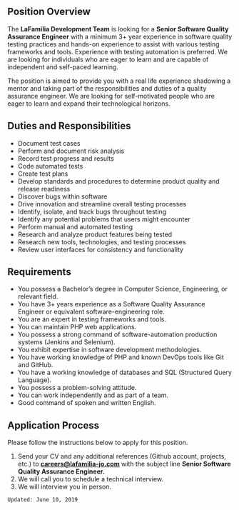## Position Overview

The **LaFamilia Development Team** is looking for a **Senior Software Quality Assurance Engineer** with a minimum 3+ year experience in software quality testing practices and hands-on experience to assist with various testing frameworks and tools. Experience with testing automation is preferred. We are looking for individuals who are eager to learn and are capable of independent and self-paced learning.

The position is aimed to provide you with a real life experience shadowing a mentor and taking part of the responsibilities and duties of a quality assurance engineer. We are looking for self-motivated people who are eager to learn and expand their technological horizons.

## Duties and Responsibilities

* Document test cases
* Perform and document risk analysis
* Record test progress and results
* Code automated tests
* Create test plans
* Develop standards and procedures to determine product quality and release readiness
* Discover bugs within software
* Drive innovation and streamline overall testing processes
* Identify, isolate, and track bugs throughout testing
* Identify any potential problems that users might encounter
* Perform manual and automated testing
* Research and analyze product features being tested
* Research new tools, technologies, and testing processes
* Review user interfaces for consistency and functionality

## Requirements

* You possess a Bachelor’s degree in Computer Science, Engineering, or relevant field.
* You have 3+ years experience as a Software Quality Assurance Engineer or equivalent software-engineering role.
* You are an expert in testing frameworks and tools.
* You can maintain PHP web applications.
* You possess a strong command of software-automation production systems (Jenkins and Selenium).
* You exhibit expertise in software development methodologies.
* You have working knowledge of PHP and known DevOps tools like Git and GitHub.
* You have a working knowledge of databases and SQL (Structured Query Language).
* You possess a problem-solving attitude.
* You can work independently and as part of a team.
* Good command of spoken and written English.

## Application Process

Please follow the instructions below to apply for this position.

1. Send your CV and any additional references (Github account, projects, etc.) to **careers@lafamilia-jo.com** with the subject line **Senior Software Quality Assurance Engineer.**
2. We will call you to schedule a technical interview.
3. We will interview you in person.


`Updated: June 10, 2019`
